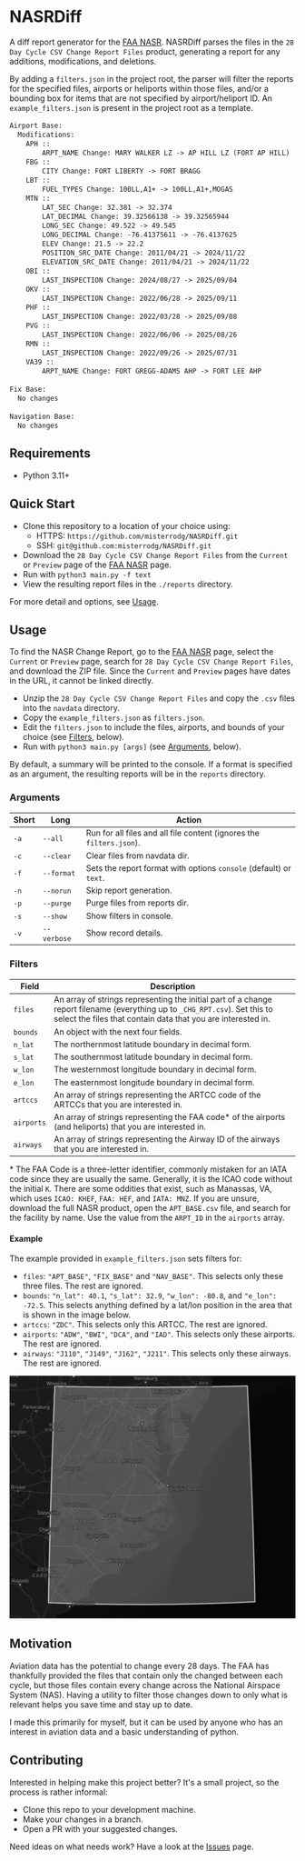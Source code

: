 # NASRDiff

A diff report generator for the [FAA NASR](https://www.faa.gov/air_traffic/flight_info/aeronav/aero_data/NASR_Subscription/).
NASRDiff parses the files in the `28 Day Cycle CSV Change Report Files` product, 
generating a report for any additions, modifications, and deletions.

By adding a `filters.json` in the project root, the parser will filter the 
reports for the specified files, airports or heliports within those files, 
and/or a bounding box for items that are not specified by airport/heliport ID. 
An `example_filters.json` is present in the project root as a template.

```
Airport Base:
  Modifications:
    APH ::
        ARPT_NAME Change: MARY WALKER LZ -> AP HILL LZ (FORT AP HILL)
    FBG ::
        CITY Change: FORT LIBERTY -> FORT BRAGG
    LBT ::
        FUEL_TYPES Change: 100LL,A1+ -> 100LL,A1+,MOGAS
    MTN ::
        LAT_SEC Change: 32.381 -> 32.374
        LAT_DECIMAL Change: 39.32566138 -> 39.32565944
        LONG_SEC Change: 49.522 -> 49.545
        LONG_DECIMAL Change: -76.41375611 -> -76.4137625
        ELEV Change: 21.5 -> 22.2
        POSITION_SRC_DATE Change: 2011/04/21 -> 2024/11/22
        ELEVATION_SRC_DATE Change: 2011/04/21 -> 2024/11/22
    OBI ::
        LAST_INSPECTION Change: 2024/08/27 -> 2025/09/04
    OKV ::
        LAST_INSPECTION Change: 2022/06/28 -> 2025/09/11
    PHF ::
        LAST_INSPECTION Change: 2022/03/28 -> 2025/09/08
    PVG ::
        LAST_INSPECTION Change: 2022/06/06 -> 2025/08/26
    RMN ::
        LAST_INSPECTION Change: 2022/09/26 -> 2025/07/31
    VA39 ::
        ARPT_NAME Change: FORT GREGG-ADAMS AHP -> FORT LEE AHP

Fix Base:
  No changes

Navigation Base:
  No changes
```

## Requirements

- Python 3.11+

## Quick Start

- Clone this repository to a location of your choice using:
    - HTTPS: `https://github.com/misterrodg/NASRDiff.git`
    - SSH: `git@github.com:misterrodg/NASRDiff.git`
- Download the `28 Day Cycle CSV Change Report Files` from the `Current` or `Preview` 
page of the [FAA NASR](https://www.faa.gov/air_traffic/flight_info/aeronav/aero_data/NASR_Subscription/) page.
- Run with `python3 main.py -f text`
- View the resulting report files in the `./reports` directory.

For more detail and options, see [Usage](#usage).

## Usage

To find the NASR Change Report, go to the [FAA NASR](https://www.faa.gov/air_traffic/flight_info/aeronav/aero_data/NASR_Subscription/) page, 
select the `Current` or `Preview` page, search for `28 Day Cycle CSV Change Report Files`, 
and download the ZIP file. Since the `Current` and `Preview` pages have dates in 
the URL, it cannot be linked directly.

- Unzip the `28 Day Cycle CSV Change Report Files` and copy the `.csv` files into 
the `navdata` directory.
- Copy the `example_filters.json` as `filters.json`.
- Edit the `filters.json` to include the files, airports, and bounds of your choice 
(see [Filters](#filters), below).
- Run with `python3 main.py [args]` (see [Arguments](#arguments), below).

By default, a summary will be printed to the console. If a format is specified 
as an argument, the resulting reports will be in the `reports` directory.

### Arguments

| Short | Long | Action |
| - | - | - |
| `-a` | `--all` | Run for all files and all file content (ignores the `filters.json`). |
| `-c` | `--clear` | Clear files from navdata dir. |
| `-f` | `--format` | Sets the report format with options `console` (default) or `text`. |
| `-n` | `--norun` | Skip report generation. |
| `-p` | `--purge` | Purge files from reports dir. |
| `-s` | `--show` | Show filters in console. |
| `-v` | `--verbose` | Show record details. |

### Filters

| Field | Description |
| - | - |
| `files` | An array of strings representing the initial part of a change report filename (everything up to `_CHG_RPT.csv`). Set this to select the files that contain data that you are interested in. |
| `bounds` | An object with the next four fields. |
| `n_lat` | The northernmost latitude boundary in decimal form. |
| `s_lat` | The southernmost latitude boundary in decimal form. |
| `w_lon` | The westernmost longitude boundary in decimal form. |
| `e_lon` | The easternmost longitude boundary in decimal form. |
| `artccs` | An array of strings representing the ARTCC code of the ARTCCs that you are interested in. |
| `airports` | An array of strings representing the FAA code* of the airports (and heliports) that you are interested in. |
| `airways` | An array of strings representing the Airway ID of the airways that you are interested in. |

\* The FAA Code is a three-letter identifier, commonly mistaken for an IATA 
code since they are usually the same. Generally, it is the ICAO code without the 
initial `K`. There are some oddities that exist, such as Manassas, VA, which 
uses `ICAO: KHEF`, `FAA: HEF`, and `IATA: MNZ`. If you are unsure, download the 
full NASR product, open the `APT_BASE.csv` file, and search for the facility by 
name. Use the value from the `ARPT_ID` in the `airports` array.

#### Example

The example provided in `example_filters.json` sets filters for:

- `files`: `"APT_BASE"`, `"FIX_BASE"` and `"NAV_BASE"`. This selects only these 
three files. The rest are ignored.
- `bounds`: `"n_lat": 40.1`, `"s_lat": 32.9`, `"w_lon": -80.8`, and `"e_lon": -72.5`. 
This selects anything defined by a lat/lon position in the area that is shown 
in the image below.
- `artccs`: `"ZDC"`. This selects only this ARTCC. The rest are ignored.
- `airports`: `"ADW"`, `"BWI"`, `"DCA"`, and `"IAD"`. This selects only these 
airports. The rest are ignored.
- `airways`: `"J110"`, `"J149"`, `"J162"`, `"J211"`. This selects only these 
airways. The rest are ignored.

![Example Boundaries](./docs/images/example.png)

## Motivation

Aviation data has the potential to change every 28 days. The FAA has thankfully 
provided the files that contain only the changed between each cycle, but those 
files contain every change across the National Airspace System (NAS). Having a 
utility to filter those changes down to only what is relevant helps you save 
time and stay up to date.

I made this primarily for myself, but it can be used by anyone who has an 
interest in aviation data and a basic understanding of python.

## Contributing

Interested in helping make this project better? It's a small project, so the 
process is rather informal:

- Clone this repo to your development machine.
- Make your changes in a branch.
- Open a PR with your suggested changes.

Need ideas on what needs work? Have a look at the [Issues](https://github.com/misterrodg/NASRDiff/issues) page.

